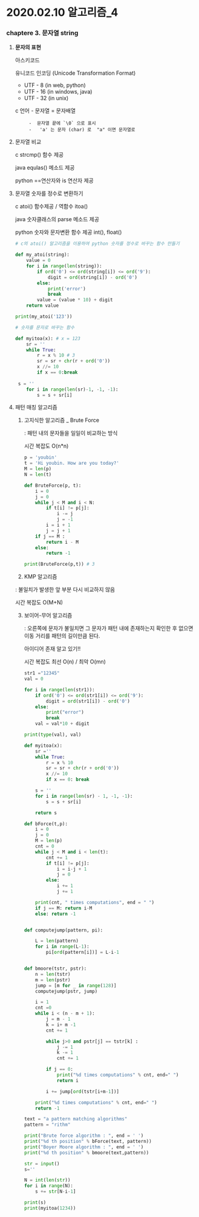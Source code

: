 # 2020.02.10 알고리즘_4

### chaptere 3. 문자열 string

1. **문자의 표현**

   아스키코드

   유니코드 인코딩 (Unicode Transformation Format)

   - UTF - 8 (in web, python)
   - UTF - 16 (in windows, java)
   - UTF - 32 (in unix)

   c 언어 - 문자열 = 문자배열 

   			-  문자열 끝에 `\0` 으로 표시
   			-   'a' 는 문자 (char) 로  "a" 이면 문자열로

   

2. 문자열 비교

   c strcmp() 함수 제공

   java equlas() 메소드 제공

   python ==연산자와 is 연산자 제공

   

3. 문자열 숫자를 정수로 변환하기

   c atoi() 함수제공 / 역함수 itoa()

   java 숫자클래스의 parse 메소드 제공

   python 숫자와 문자변환 함수 제공 int(), float()

   ```python
   # c의 atoi() 알고리즘을 이용하여 python 숫자를 정수로 바꾸는 함수 만들기
   
   def my_atoi(string):
       value = 0
       for i in range(len(string)):
           if ord('0') <= ord(string[i]) <= ord('9'):
               digit = ord(string[i]) - ord('0')
           else:
               print('error')
               break
           value = (value * 10) + digit
       return value
   
   print(my_atoi('123'))
   ```

   ```python
   # 숫자를 문자로 바꾸는 함수
   
   def myitoa(x): # x = 123
       sr = ''
       while True:
           r = x % 10 # 3
           sr = sr + chr(r + ord('0'))
           x //= 10
           if x == 0:break
               
   	s = ''
       for i in range(len(sr)-1, -1, -1):
           s = s + sr[i]
   ```

   

4. 패턴 매칭 알고리즘

   1. 고지식한 알고리즘 _ Brute Force

      : 패턴 내의 문자들을 일일이 비교하는 방식

      시간 복잡도 O(n*n)

      ```python
      p = 'youbin'
      t = 'Hi youbin. How are you today?'
      M = len(p)
      N = len(t)
      
      def BruteForce(p, t):
          i = 0
          j = 0
          while j < M and i < N:
              if t[i] != p[j]:
                  i -= j
                  j = -1
              i = i + 1
              j = j + 1
          if j == M :
              return i - M
          else:
              return -1
      
      print(BruteForce(p,t)) # 3
      ```

      

   2.  KMP 알고리즘

      :  불일치가 발생한 앞 부분 다시 비교하지 않음

      시간 복잡도 O(M+N)

      

   3. 보이어-무어 알고리즘

      :  오른쪽에 문자가 불일치면 그 문자가 패턴 내에 존재하는지 확인한 후 없으면 이동 거리를 패턴의 길이만큼 된다.

      아이디어 존재 알고 있기!!

      시간 복잡도 최선 O(n) / 최악 O(mn)
      
      ```python
      str1 ="12345"
      val = 0
      
      for i in range(len(str1)):
          if ord('0') <= ord(str1[i]) <= ord('9'):
              digit = ord(str1[i]) - ord('0')
          else:
              print("error")
              break
          val = val*10 + digit
      
      print(type(val), val)
      
      def myitoa(x):
          sr =''
          while True:
              r = x % 10
              sr = sr + chr(r + ord('0'))
              x //= 10
              if x == 0: break
      
          s = ''
          for i in range(len(sr) - 1, -1, -1):
              s = s + sr[i]
      
          return s
      
      def bForce(t,p):
          i = 0
          j = 0
          M = len(p)
          cnt = 0
          while j < M and i < len(t):
              cnt += 1
              if t[i] != p[j]:
                  i = i-j + 1
                  j = 0
              else:
                  i += 1
                  j += 1
      
          print(cnt, " times computations", end = " ")
          if j == M: return i-M
          else: return -1
      
      
      def computejump(pattern, pi):
      
          L = len(pattern)
          for i in range(L-1):
              pi[ord(pattern[i])] = L-i-1
      
      
      def bmoore(tstr, pstr):
          n = len(tstr)
          m = len(pstr)
          jump = [m for _ in range(128)]
          computejump(pstr, jump)
      
          i = 1
          cnt =0
          while i < (n - m + 1):
              j = m - 1
              k = i+ m -1
              cnt += 1
      
              while j>0 and pstr[j] == tstr[k] :
                  j -= 1
                  k -= 1
                  cnt += 1
      
              if j == 0:
                  print("%d times computations" % cnt, end=" ")
                  return i
      
              i += jump[ord(tstr[i+m-1])]
      
          print("%d times computations" % cnt, end=" ")
          return -1
      
      text = "a pattern matching algorithms"
      pattern = "rithm"
      
      print("Brute force algorithm : ", end = ' ')
      print("%d th position" % bForce(text, pattern))
      print("Boyer Moore algorithm : ", end = ' ')
      print("%d th position" % bmoore(text,pattern))
      
      str = input()
      s=''
      
      N = int(len(str))
      for i in range(N):
          s += str[N-i-1]
      
      print(s)
      print(myitoa(1234))
      ```
      
      